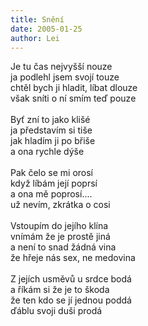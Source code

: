 ```yaml
---
title: Snění
date: 2005-01-25
author: Lei
---
```


Je tu čas nejvyšší nouze<br />
ja podlehl jsem svojí touze<br />
chtěl bych ji hladit, líbat dlouze<br />
však sníti o ní smím teď pouze<br />
<br />
Byť zní to jako klišé<br />
ja představím si tiše<br />
jak hladím ji po břiše<br />
a ona rychle dýše<br />
<br />
Pak čelo se mi orosí<br />
když líbám její poprsí<br />
a ona mě poprosí....<br />
už nevím, zkrátka o cosi<br />
<br />
Vstoupím do jejího klína<br />
vnímám že je prostě jiná<br />
a není to snad žádná vina<br />
že hřeje nás sex, ne medovina<br />
<br />
Z jejích usměvů u srdce bodá<br />
a říkám si že je to škoda<br />
že ten kdo se jí jednou poddá<br />
ďáblu svoji duši prodá
